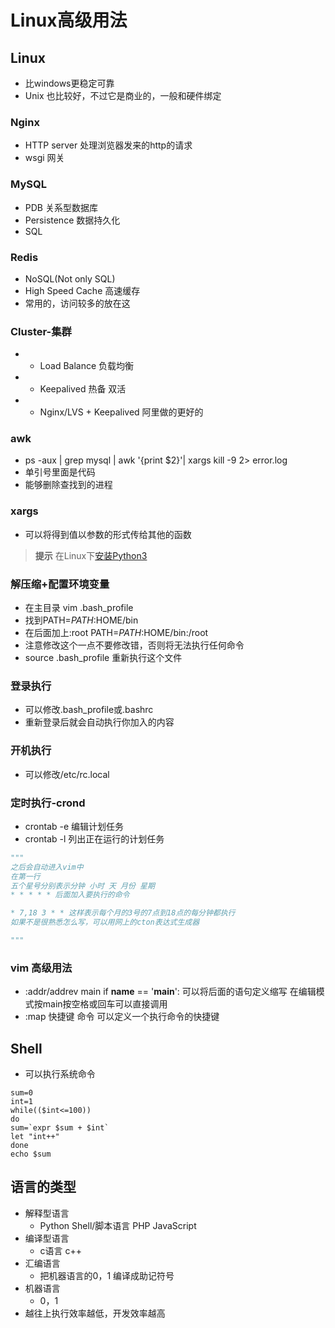 # Linux高级用法
## Linux
- 比windows更稳定可靠
- Unix 也比较好，不过它是商业的，一般和硬件绑定

### Nginx
- HTTP server 处理浏览器发来的http的请求
- wsgi 网关

### MySQL
- PDB 关系型数据库
- Persistence 数据持久化
- SQL 

### Redis
- NoSQL(Not only SQL)
- High Speed Cache 高速缓存
- 常用的，访问较多的放在这

### Cluster-集群
- + Load Balance 负载均衡
- + Keepalived 热备 双活
- + Nginx/LVS + Keepalived 阿里做的更好的

### awk
-  ps -aux | grep mysql | awk '{print $2}'| xargs kill -9 2> error.log
- 单引号里面是代码 
- 能够删除查找到的进程

### xargs
- 可以将得到值以参数的形式传给其他的函数

> **提示** 在Linux下[安装Python3](https://blog.csdn.net/jackfrued/article/details/79380979)

### 解压缩+配置环境变量
- 在主目录 vim .bash_profile
- 找到PATH=$PATH:$HOME/bin
- 在后面加上:root PATH=$PATH:$HOME/bin:/root
- 注意修改这个一点不要修改错，否则将无法执行任何命令
- source .bash_profile 重新执行这个文件

### 登录执行
- 可以修改.bash_profile或.bashrc 
- 重新登录后就会自动执行你加入的内容

### 开机执行
- 可以修改/etc/rc.local

### 定时执行-crond
- crontab -e 编辑计划任务
- crontab -l 列出正在运行的计划任务


```python
"""
之后会自动进入vim中
在第一行
五个星号分别表示分钟 小时 天 月份 星期
* * * * * 后面加入要执行的命令

* 7,18 3 * * 这样表示每个月的3号的7点到18点的每分钟都执行
如果不是很熟悉怎么写，可以用网上的cton表达式生成器

"""
```

### vim 高级用法
- :addr/addrev main if __name__ == '__main__': 可以将后面的语句定义缩写 在编辑模式按main按空格或回车可以直接调用
- :map 快捷键 命令   可以定义一个执行命令的快捷键

## Shell
- 可以执行系统命令

```Shell
sum=0
int=1
while(($int<=100))
do
sum=`expr $sum + $int`
let "int++"
done
echo $sum
```

## 语言的类型
- 解释型语言
    - Python Shell/脚本语言 PHP JavaScript 
- 编译型语言
    - c语言 c++
- 汇编语言
    - 把机器语言的0，1 编译成助记符号
- 机器语言
    - 0，1
- 越往上执行效率越低，开发效率越高